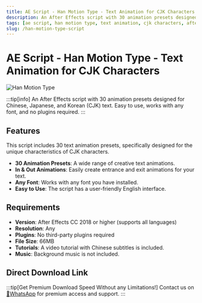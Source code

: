 ```yaml
---
title: AE Script - Han Motion Type - Text Animation for CJK Characters
description: An After Effects script with 30 animation presets designed for Chinese, Japanese, and Korean (CJK) text. Easy to use, works with any font, and no plugins required.
tags: [ae script, han motion type, text animation, cjk characters, after effects, chinese text, japanese text, korean text]
slug: /han-motion-type-script
---
```


<!--First Part-This is Title -->
# AE Script - Han Motion Type - Text Animation for CJK Characters

<!--Second Part-This is First Banner -->
![Han Motion Type](/img/han-motion-type.jpg)

:::tip[info]
An After Effects script with 30 animation presets designed for Chinese, Japanese, and Korean (CJK) text. Easy to use, works with any font, and no plugins required.
:::

## Features

This script includes 30 text animation presets, specifically designed for the unique characteristics of CJK characters.

- **30 Animation Presets**: A wide range of creative text animations.
- **In & Out Animations**: Easily create entrance and exit animations for your text.
- **Any Font**: Works with any font you have installed.
- **Easy to Use**: The script has a user-friendly English interface.

## Requirements

- **Version**: After Effects CC 2018 or higher (supports all languages)
- **Resolution**: Any
- **Plugins**: No third-party plugins required
- **File Size**: 66MB
- **Tutorials**: A video tutorial with Chinese subtitles is included.
- **Music**: Background music is not included.

<!-- The Last Part-Download -->
## Direct Download Link
:::tip[Get Premium Download Speed Without any Limitations!]
Contact us on [💬WhatsApp](https://wa.me/+8613237610083) for premium  access and support.
:::